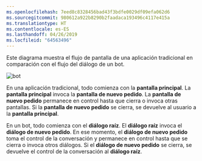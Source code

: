 ```yaml
---
ms.openlocfilehash: 7eed8c8328456bad43f3bdfe0029df09efa062d6
ms.sourcegitcommit: 980612a922b8290b2faadaca193496c4117e415a
ms.translationtype: HT
ms.contentlocale: es-ES
ms.lasthandoff: 04/26/2019
ms.locfileid: "64563496"
---
```

Este diagrama muestra el flujo de pantalla de una aplicación tradicional en comparación con el flujo del diálogo de un bot. 

![bot](~/media/designing-bots/core/dialogs-screens.png)

En una aplicación tradicional, todo comienza con la **pantalla principal**.
La **pantalla principal** invoca la **pantalla de nuevo pedido**.
La **pantalla de nuevo pedido** permanece en control hasta que cierra o invoca otras pantallas. Si la **pantalla de nuevo pedido** se cierra, se devuelve al usuario a la **pantalla principal**.

En un bot, todo comienza con el **diálogo raíz**. El **diálogo raíz** invoca el **diálogo de nuevo pedido**. En ese momento, el **diálogo de nuevo pedido** toma el control de la conversación y permanece en control hasta que se cierra o invoca otros diálogos. Si el **diálogo de nuevo pedido** se cierra, se devuelve el control de la conversación al **diálogo raíz**.